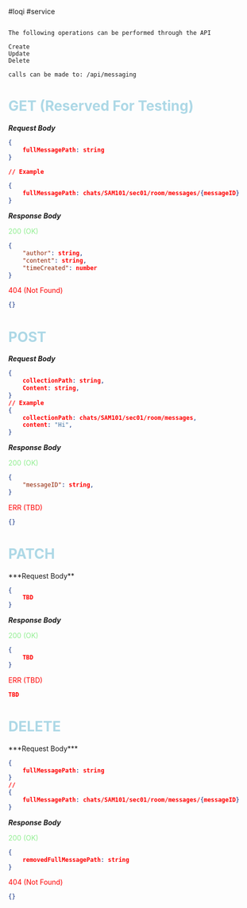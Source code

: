 #loqi #service

```

The following operations can be performed through the API

Create
Update
Delete

calls can be made to: /api/messaging

```

<h1><font style="color:lightblue">GET (Reserved For Testing)</font></h1>

***Request Body***

```json
{
	fullMessagePath: string
}

// Example

{
	fullMessagePath: chats/SAM101/sec01/room/messages/{messageID}
}
```

***Response Body***

<font style="color:lightgreen">200 (OK)</font>
```json
{
    "author": string,
    "content": string,
    "timeCreated": number
}
```
<font style="color:red">404 (Not Found)</font>
```json
{}
```

<h1><font style="color:lightblue">POST</font></h1>

***Request Body***

```json
{
	collectionPath: string,
	Content: string,
}
// Example
{
	collectionPath: chats/SAM101/sec01/room/messages,
	content: "Hi",
}
```

***Response Body***

<font style="color:lightgreen">200 (OK)</font>
```json
{
    "messageID": string,
}
```
<font style="color:red">ERR (TBD)</font>
```json
{}
```

<h1><font style="color:lightblue">PATCH</font></h1>
***Request Body**

```json
{
	TBD
}
```

***Response Body***

<font style="color:lightgreen">200 (OK)</font>
```json
{
    TBD
}
```
<font style="color:red">ERR (TBD)</font>
```json
TBD
```

<h1><font style="color:lightblue">DELETE</font></h1>
***Request Body***

```json
{
	fullMessagePath: string
}
//
{
	fullMessagePath: chats/SAM101/sec01/room/messages/{messageID}
}
```

***Response Body***

<font style="color:lightgreen">200 (OK)</font>
```json
{
    removedFullMessagePath: string
}
```
<font style="color:red">404 (Not Found)</font>
```json
{}
```

